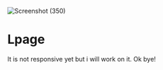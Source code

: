 ![Screenshot (350)](https://user-images.githubusercontent.com/84455729/185217675-88cdb511-b3d9-483a-ad7c-4fce76bf0a2b.png)
# Lpage

It is not responsive yet but i will work on it. Ok bye!

